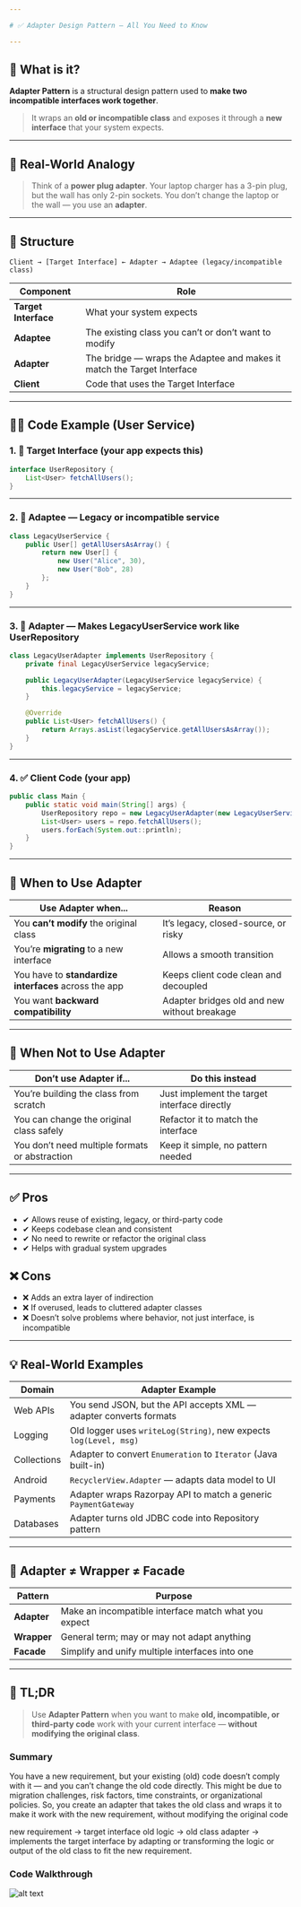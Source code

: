 ```yaml
---

# ✅ Adapter Design Pattern — All You Need to Know

---
```


## 🚩 What is it?

**Adapter Pattern** is a structural design pattern used to **make two incompatible interfaces work together**.

> It wraps an **old or incompatible class** and exposes it through a **new interface** that your system expects.

---

## 🧠 Real-World Analogy

> Think of a **power plug adapter**.
> Your laptop charger has a 3-pin plug, but the wall has only 2-pin sockets.
> You don’t change the laptop or the wall — you use an **adapter**.

---

## 🔧 Structure

```
Client → [Target Interface] ← Adapter → Adaptee (legacy/incompatible class)
```

| Component            | Role                                                                   |
| -------------------- | ---------------------------------------------------------------------- |
| **Target Interface** | What your system expects                                               |
| **Adaptee**          | The existing class you can’t or don’t want to modify                   |
| **Adapter**          | The bridge — wraps the Adaptee and makes it match the Target Interface |
| **Client**           | Code that uses the Target Interface                                    |

---

## 👨‍💻 Code Example (User Service)

### 1. 🎯 Target Interface (your app expects this)

```java
interface UserRepository {
    List<User> fetchAllUsers();
}
```

---

### 2. 🧱 Adaptee — Legacy or incompatible service

```java
class LegacyUserService {
    public User[] getAllUsersAsArray() {
        return new User[] {
            new User("Alice", 30),
            new User("Bob", 28)
        };
    }
}
```

---

### 3. 🧩 Adapter — Makes LegacyUserService work like UserRepository

```java
class LegacyUserAdapter implements UserRepository {
    private final LegacyUserService legacyService;

    public LegacyUserAdapter(LegacyUserService legacyService) {
        this.legacyService = legacyService;
    }

    @Override
    public List<User> fetchAllUsers() {
        return Arrays.asList(legacyService.getAllUsersAsArray());
    }
}
```

---

### 4. ✅ Client Code (your app)

```java
public class Main {
    public static void main(String[] args) {
        UserRepository repo = new LegacyUserAdapter(new LegacyUserService());
        List<User> users = repo.fetchAllUsers();
        users.forEach(System.out::println);
    }
}
```

---

## 🧠 When to Use Adapter

| Use Adapter when...                                   | Reason                                       |
| ----------------------------------------------------- | -------------------------------------------- |
| You **can’t modify** the original class               | It’s legacy, closed-source, or risky         |
| You’re **migrating** to a new interface               | Allows a smooth transition                   |
| You have to **standardize interfaces** across the app | Keeps client code clean and decoupled        |
| You want **backward compatibility**                   | Adapter bridges old and new without breakage |

---

## 🚫 When Not to Use Adapter

| Don’t use Adapter if...                        | Do this instead                              |
| ---------------------------------------------- | -------------------------------------------- |
| You’re building the class from scratch         | Just implement the target interface directly |
| You can change the original class safely       | Refactor it to match the interface           |
| You don’t need multiple formats or abstraction | Keep it simple, no pattern needed            |

---

## ✅ Pros

* ✔ Allows reuse of existing, legacy, or third-party code
* ✔ Keeps codebase clean and consistent
* ✔ No need to rewrite or refactor the original class
* ✔ Helps with gradual system upgrades

## ❌ Cons

* ❌ Adds an extra layer of indirection
* ❌ If overused, leads to cluttered adapter classes
* ❌ Doesn’t solve problems where behavior, not just interface, is incompatible

---

## 💡 Real-World Examples

| Domain      | Adapter Example                                                   |
| ----------- | ----------------------------------------------------------------- |
| Web APIs    | You send JSON, but the API accepts XML — adapter converts formats |
| Logging     | Old logger uses `writeLog(String)`, new expects `log(Level, msg)` |
| Collections | Adapter to convert `Enumeration` to `Iterator` (Java built-in)    |
| Android     | `RecyclerView.Adapter` — adapts data model to UI                  |
| Payments    | Adapter wraps Razorpay API to match a generic `PaymentGateway`    |
| Databases   | Adapter turns old JDBC code into Repository pattern               |

---

## 🔁 Adapter ≠ Wrapper ≠ Facade

| Pattern     | Purpose                                              |
| ----------- | ---------------------------------------------------- |
| **Adapter** | Make an incompatible interface match what you expect |
| **Wrapper** | General term; may or may not adapt anything          |
| **Facade**  | Simplify and unify multiple interfaces into one      |

---

## 🧠 TL;DR

> Use **Adapter Pattern** when you want to make **old, incompatible, or third-party code** work with your current interface — **without modifying the original class**.


### Summary

You have a new requirement, but your existing (old) code doesn’t comply with it — and you can’t change the old code directly. This might be due to migration challenges, risk factors, time constraints, or organizational policies. So, you create an adapter that takes the old class and wraps it to make it work with the new requirement, without modifying the original code

new requirement -> target interface
old logic -> old class
adapter -> implements the target interface by adapting or transforming the logic or output of the old class to fit the new requirement.


### Code Walkthrough


![alt text](<adapter Design_0.jpg>)
